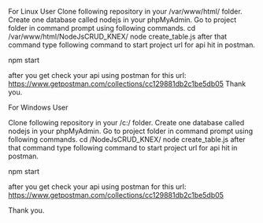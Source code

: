 For Linux User
Clone following repository in your /var/www/html/ folder. 
Create one database called nodejs in your phpMyAdmin.
Go to project folder in command prompt using following commands.
cd /var/www/html/NodeJsCRUD_KNEX/
node create_table.js
after that command type following command to start project url for api hit in postman.

npm start


after you get check your api using postman for this url:
https://www.getpostman.com/collections/cc129881db2c1be5db05
Thank you.

For Windows User


Clone following repository in your /c:/ folder. 
Create one database called nodejs in your phpMyAdmin.
Go to project folder in command prompt using following commands.
cd /NodeJsCRUD_KNEX/
node create_table.js
after that command type following command to start project url for api hit in postman.

npm start


after you get check your api using postman for this url:
https://www.getpostman.com/collections/cc129881db2c1be5db05

Thank you.
